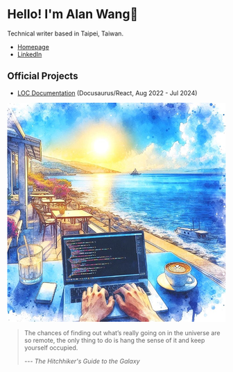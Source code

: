 # Hello! I'm Alan Wang👋

Technical writer based in Taipei, Taiwan.

- [Homepage](https://alankrantas.github.io/)
- [LinkedIn](https://www.linkedin.com/in/alankrantas/)

## Official Projects

- [LOC Documentation](https://loc-documentation.vercel.app/) (Docusaurus/React, Aug 2022 - Jul 2024)

![profile](profile.jpg)

> The chances of finding out what’s really going on in the universe are so remote, the only thing to do is hang the sense of it and keep yourself occupied.
> 
> --- _The Hitchhiker's Guide to the Galaxy_

